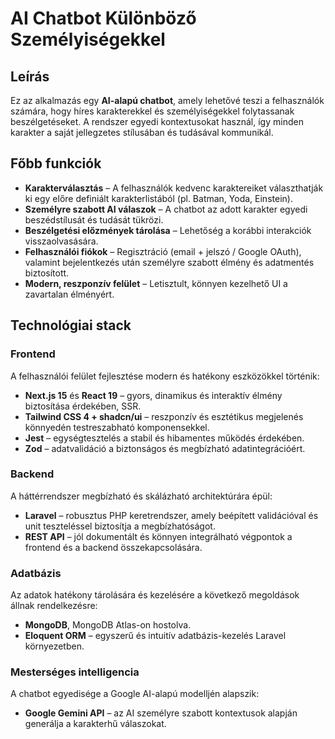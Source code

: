 # AI Chatbot Különböző Személyiségekkel  

## Leírás  
Ez az alkalmazás egy **AI-alapú chatbot**, amely lehetővé teszi a felhasználók számára, hogy híres karakterekkel és személyiségekkel folytassanak beszélgetéseket. A rendszer egyedi kontextusokat használ, így minden karakter a saját jellegzetes stílusában és tudásával kommunikál.  

## Főbb funkciók  
- **Karakterválasztás** – A felhasználók kedvenc karaktereiket választhatják ki egy előre definiált karakterlistából (pl. Batman, Yoda, Einstein).  
- **Személyre szabott AI válaszok** – A chatbot az adott karakter egyedi beszédstílusát és tudását tükrözi.  
- **Beszélgetési előzmények tárolása** – Lehetőség a korábbi interakciók visszaolvasására.  
- **Felhasználói fiókok** – Regisztráció (email + jelszó / Google OAuth), valamint bejelentkezés után személyre szabott élmény és adatmentés biztosított.  
- **Modern, reszponzív felület** – Letisztult, könnyen kezelhető UI a zavartalan élményért.  

## Technológiai stack  

### Frontend  
A felhasználói felület fejlesztése modern és hatékony eszközökkel történik:  
- **Next.js 15** és **React 19** – gyors, dinamikus és interaktív élmény biztosítása érdekében, SSR.  
- **Tailwind CSS 4 + shadcn/ui** – reszponzív és esztétikus megjelenés könnyedén testreszabható komponensekkel.  
- **Jest** – egységtesztelés a stabil és hibamentes működés érdekében.  
- **Zod** – adatvalidáció a biztonságos és megbízható adatintegrációért.  

### Backend  
A háttérrendszer megbízható és skálázható architektúrára épül:  
- **Laravel** – robusztus PHP keretrendszer, amely beépített validációval és unit teszteléssel biztosítja a megbízhatóságot.  
- **REST API** – jól dokumentált és könnyen integrálható végpontok a frontend és a backend összekapcsolására.  

### Adatbázis  
Az adatok hatékony tárolására és kezelésére a következő megoldások állnak rendelkezésre:  
- **MongoDB**, MongoDB Atlas-on hostolva.
- **Eloquent ORM** – egyszerű és intuitív adatbázis-kezelés Laravel környezetben.  

### Mesterséges intelligencia  
A chatbot egyedisége a Google AI-alapú modelljén alapszik:  
- **Google Gemini API** – az AI személyre szabott kontextusok alapján generálja a karakterhű válaszokat.
